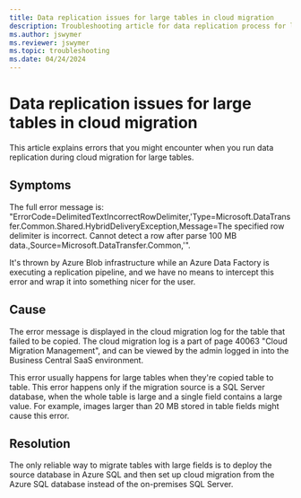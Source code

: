 ```yaml
---
title: Data replication issues for large tables in cloud migration
description: Troubleshooting article for data replication process for large tables in Business Central cloud migration
ms.author: jswymer 
ms.reviewer: jswymer 
ms.topic: troubleshooting 
ms.date: 04/24/2024
---
```


# Data replication issues for large tables in cloud migration

This article explains errors that you might encounter when you run data replication during cloud migration for large tables.

## Symptoms

The full error message is:
"ErrorCode=DelimitedTextIncorrectRowDelimiter,'Type=Microsoft.DataTransfer.Common.Shared.HybridDeliveryException,Message=The specified row delimiter is incorrect. Cannot detect a row after parse 100 MB data.,Source=Microsoft.DataTransfer.Common,'".

It's thrown by Azure Blob infrastructure while an Azure Data Factory is executing a replication pipeline, and we have no means to intercept this error and wrap it into something nicer for the user.

## Cause

The error message is displayed in the cloud migration log for the table that failed to be copied. The cloud migration log is a part of page 40063 "Cloud Migration Management", and can be viewed by the admin logged in into the Business Central SaaS environment.

This error usually happens for large tables when they're copied table to table. This error happens only if the migration source is a SQL Server database, when the whole table is large and a single field contains a large value. For example, images larger than 20 MB stored in table fields might cause this error.

## Resolution

The only reliable way to migrate tables with large fields is to deploy the source database in Azure SQL and then set up cloud migration from the Azure SQL database instead of the on-premises SQL Server.